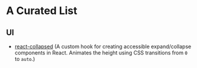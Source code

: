 # A Curated List

## UI
- [react-collapsed](https://github.com/roginfarrer/react-collapsed) (A custom hook for creating accessible expand/collapse components in React. Animates the height using CSS transitions from `0` to `auto`.)
